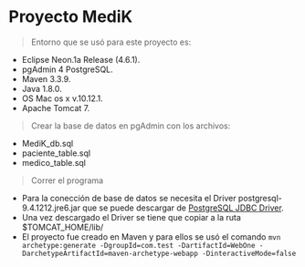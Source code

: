 # Proyecto MediK 

> Entorno que se usó para este proyecto es:

* Eclipse Neon.1a Release (4.6.1).
* pgAdmin 4 PostgreSQL.
* Maven 3.3.9.
* Java 1.8.0.
* OS Mac os x v.10.12.1.
* Apache Tomcat 7.

> Crear la base de datos en pgAdmin con los archivos:

* MediK_db.sql
* paciente_table.sql
* medico_table.sql

> Correr el programa

* Para la conección de base de datos se necesita el Driver postgresql-9.4.1212.jre6.jar que se puede descargar de [PostgreSQL JDBC Driver](https://jdbc.postgresql.org/download.html).
* Una vez descargado el Driver se tiene que copiar a la ruta $TOMCAT_HOME/lib/
* El proyecto fue creado en Maven y para ellos se usó el comando ```mvn archetype:generate -DgroupId=com.test -DartifactId=WebOne -DarchetypeArtifactId=maven-archetype-webapp -DinteractiveMode=false```